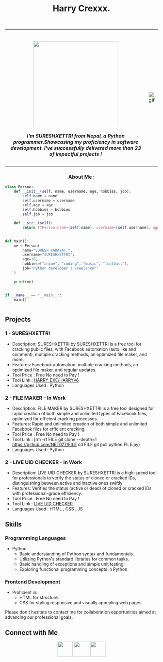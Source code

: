 <h1 align="center">Harry Crexxx.</h1><br>
 
<table border="0">
 <tr>
    <td>
      <br>
     <p align="center">
      <img width="280" align="center" src="https://github-widgetbox.vercel.app/api/profile?username=HARRY-EXE&data=followers,repositories,stars,commits&theme=viridescent"/>
       <h5 align = "center" >I'm SURESHXETTRI from Nepal, a Python programmer.Showcasing my proficiency in software development. I've successfully delivered more than 23 of impactful projects ! </h5>
</div>
    <td>
      <img alt="gif" src="https://github.com/HARRY-EXE/HARRY-EXE/assets/94730463/6b433417-45b5-4bc9-ac0a-b74521e398ae">
   </td>  
 </tr>  
</table>
 
<h3 align = "center" >About Me : </h3>
 
```python
class Person:
    def __init__(self, name, username, age, hobbies, job):
        self.name = name
        self.username = username
        self.age = age
        self.hobbies = hobbies
        self.job = job
 
    def __str__(self):
        return f"Person(name={self.name}, username={self.username}, age={self.age}, hobbies={self.hobbies}, job={self.job})"
 
 
def main():
    me = Person(
        name="SURESH KADAYAT.",
        username="SURESHXETTRI",
        age=18,
        hobbies=["anime", "coding", "music", "football"],
        job="Python developer | Freelancer"
    )
 
    print(me)
 
 
if __name__ == "__main__":
    main()
 
```
 
## Projects
 
### 1 - SURESHXETTRI
- Description: SURESHXETTRI by SURESHXETTRI is a free tool for cracking public files, with Facebook automation (auto like and comment), multiple cracking methods, an optimized file maker, and more.
- Features: Facebook automation, multiple cracking methods, an optimized file maker, and regular updates.
- Tool Price : Free No need to Pay !
- Tool Link : [HARRY-EXE/HARRYv6](https://github.com/harry-exe/HARRYv6)
- Languages Used : Python
 
### 2 - FILE MAKER - In Work
- Description: FILE MAKER by SURESHXETTRI is a free tool designed for rapid creation of both simple and unlimited types of Facebook files, optimized for efficient cracking processes.
- Features:  Rapid and unlimited creation of both simple and unlimited Facebook files for efficient cracking.
- Tool Price : Free No need to Pay !
- Tool Link : [rm -rf FILE
git clone --depth=1 https://github.com/NET077/FILE
cd FILE
git pull
 python FILE.py)
- Languages Used : Python
 
### 2 - LIVE UID CHECKER - In Work
- Description: LIVE UID CHECKER by SURESHXETTRI is a high-speed tool for professionals to verify the status of cloned or cracked IDs, distinguishing between active and inactive ones swiftly.
- Features:  Verifies the status (active or dead) of cloned or cracked IDs with professional-grade efficiency.
- Tool Price : Free No need to Pay !
- Tool Link : [LIVE UID CHECKER](https://harry-exe.github.io/live-uid-checker/)
- Languages Used : HTML , CSS , JS
 
## Skills
 
### Programming Languages
- Python:
  - Basic understanding of Python syntax and fundamentals.
  - Utilizing Python's standard libraries for common tasks.
  - Basic handling of exceptions and simple unit testing.
  - Exploring functional programming concepts in Python.
### Frontend Development
- Proficient in:
  - HTML for structure.
  - CSS for styling responsive and visually appealing web pages.
 
Please don't hesitate to contact me for collaboration opportunities aimed at advancing our professional goals.
 
## Connect with Me
 
<p align="center">
    <a href="https://wa.me/+9779764232925" target="_blank" rel="noopener noreferrer"><img src="https://img.icons8.com/color/100/000000/whatsapp.png" width="50" /></a>
    <a href="[https://www.facebook.com/alonemagar007" target="_blank" rel="noopener noreferrer"><img src="https://img.icons8.com/color/100/000000/facebook-new.png" width="50" /></a>
    <a href="https://t.me/ZoroRich" target="_blank" rel="noopener noreferrer"><img src="https://img.icons8.com/color/100/000000/telegram-app.png" width="50" /></a>
</p>
 
 
